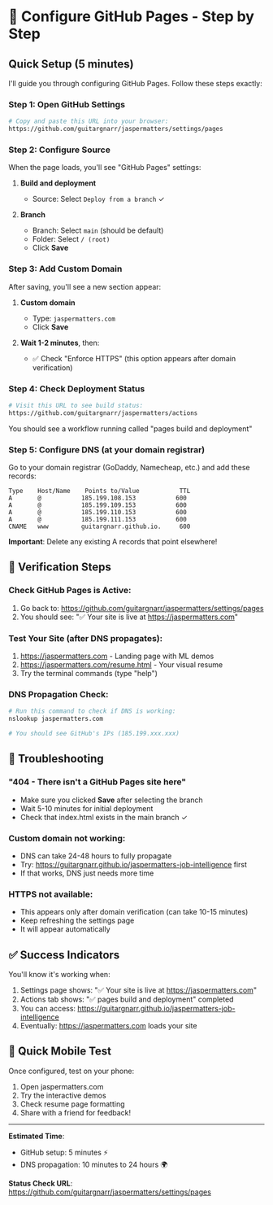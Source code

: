 # 🔧 Configure GitHub Pages - Step by Step

## Quick Setup (5 minutes)

I'll guide you through configuring GitHub Pages. Follow these steps exactly:

### Step 1: Open GitHub Settings
```bash
# Copy and paste this URL into your browser:
https://github.com/guitargnarr/jaspermatters/settings/pages
```

### Step 2: Configure Source
When the page loads, you'll see "GitHub Pages" settings:

1. **Build and deployment**
   - Source: Select `Deploy from a branch` ✓
   
2. **Branch**
   - Branch: Select `main` (should be default)
   - Folder: Select `/ (root)`
   - Click **Save**

### Step 3: Add Custom Domain
After saving, you'll see a new section appear:

1. **Custom domain**
   - Type: `jaspermatters.com`
   - Click **Save**
   
2. **Wait 1-2 minutes**, then:
   - ✅ Check "Enforce HTTPS" (this option appears after domain verification)

### Step 4: Check Deployment Status
```bash
# Visit this URL to see build status:
https://github.com/guitargnarr/jaspermatters/actions
```

You should see a workflow running called "pages build and deployment"

### Step 5: Configure DNS (at your domain registrar)

Go to your domain registrar (GoDaddy, Namecheap, etc.) and add these records:

```
Type    Host/Name    Points to/Value           TTL
A       @           185.199.108.153           600
A       @           185.199.109.153           600  
A       @           185.199.110.153           600
A       @           185.199.111.153           600
CNAME   www         guitargnarr.github.io.     600
```

**Important**: Delete any existing A records that point elsewhere!

## 🎯 Verification Steps

### Check GitHub Pages is Active:
1. Go back to: https://github.com/guitargnarr/jaspermatters/settings/pages
2. You should see: "✅ Your site is live at https://jaspermatters.com"

### Test Your Site (after DNS propagates):
1. https://jaspermatters.com - Landing page with ML demos
2. https://jaspermatters.com/resume.html - Your visual resume
3. Try the terminal commands (type "help")

### DNS Propagation Check:
```bash
# Run this command to check if DNS is working:
nslookup jaspermatters.com

# You should see GitHub's IPs (185.199.xxx.xxx)
```

## 🚨 Troubleshooting

### "404 - There isn't a GitHub Pages site here"
- Make sure you clicked **Save** after selecting the branch
- Wait 5-10 minutes for initial deployment
- Check that index.html exists in the main branch ✓

### Custom domain not working:
- DNS can take 24-48 hours to fully propagate
- Try: https://guitargnarr.github.io/jaspermatters-job-intelligence first
- If that works, DNS just needs more time

### HTTPS not available:
- This appears only after domain verification (can take 10-15 minutes)
- Keep refreshing the settings page
- It will appear automatically

## ✅ Success Indicators

You'll know it's working when:
1. Settings page shows: "✅ Your site is live at https://jaspermatters.com"
2. Actions tab shows: "✅ pages build and deployment" completed
3. You can access: https://guitargnarr.github.io/jaspermatters-job-intelligence
4. Eventually: https://jaspermatters.com loads your site

## 📱 Quick Mobile Test

Once configured, test on your phone:
1. Open jaspermatters.com
2. Try the interactive demos
3. Check resume page formatting
4. Share with a friend for feedback!

---

**Estimated Time**: 
- GitHub setup: 5 minutes ⚡
- DNS propagation: 10 minutes to 24 hours 🌍

**Status Check URL**: https://github.com/guitargnarr/jaspermatters/settings/pages